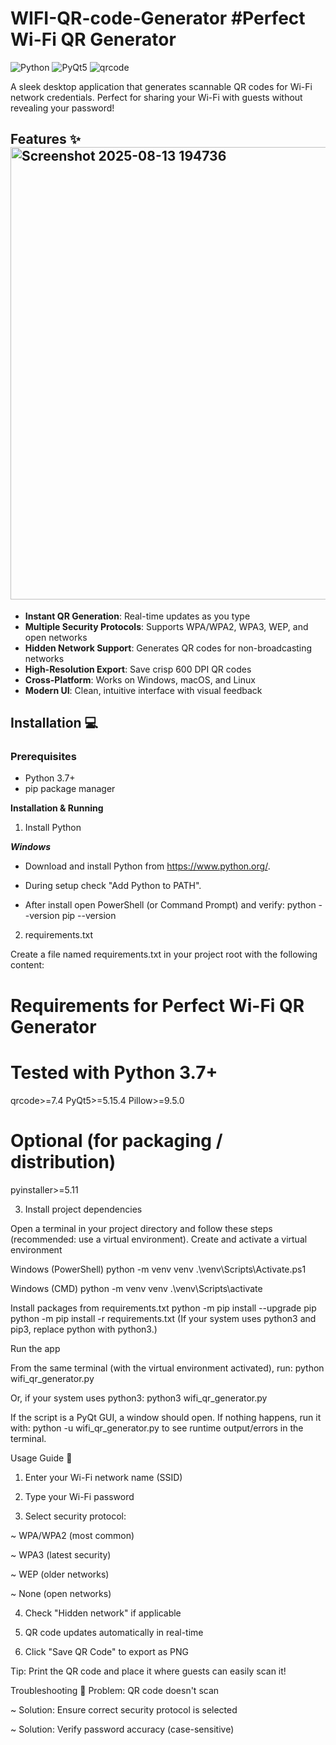 # WIFI-QR-code-Generator  #Perfect Wi-Fi QR Generator

![Python](https://img.shields.io/badge/Python-3.7+-blue.svg)
![PyQt5](https://img.shields.io/badge/PyQt5-5.15+-green.svg)
![qrcode](https://img.shields.io/badge/qrcode-7.4+-yellowgreen.svg)

A sleek desktop application that generates scannable QR codes for Wi-Fi network credentials. Perfect for sharing your Wi-Fi with guests without revealing your password!


## Features ✨<img width="895" height="724" alt="Screenshot 2025-08-13 194736" src="https://github.com/user-attachments/assets/928d1156-4ec1-4e12-b551-b61f2ce732ba" />

- **Instant QR Generation**: Real-time updates as you type
- **Multiple Security Protocols**: Supports WPA/WPA2, WPA3, WEP, and open networks
- **Hidden Network Support**: Generates QR codes for non-broadcasting networks
- **High-Resolution Export**: Save crisp 600 DPI QR codes
- **Cross-Platform**: Works on Windows, macOS, and Linux
- **Modern UI**: Clean, intuitive interface with visual feedback

## Installation 💻

### Prerequisites
- Python 3.7+
- pip package manager

**Installation & Running**
  1. Install Python

**_Windows_**

* Download and install Python from https://www.python.org/.

* During setup check "Add Python to PATH".

* After install open PowerShell (or Command Prompt) and verify:
python --version
pip --version

2. requirements.txt

Create a file named requirements.txt in your project root with the following content:
# Requirements for Perfect Wi-Fi QR Generator
# Tested with Python 3.7+

qrcode>=7.4
PyQt5>=5.15.4
Pillow>=9.5.0

# Optional (for packaging / distribution)
pyinstaller>=5.11

3. Install project dependencies

Open a terminal in your project directory and follow these steps (recommended: use a virtual environment).
Create and activate a virtual environment

Windows (PowerShell)
python -m venv venv
.\venv\Scripts\Activate.ps1

Windows (CMD)
python -m venv venv
.\venv\Scripts\activate

Install packages from requirements.txt
python -m pip install --upgrade pip
python -m pip install -r requirements.txt
(If your system uses python3 and pip3, replace python with python3.)

Run the app

From the same terminal (with the virtual environment activated), run:
python wifi_qr_generator.py

Or, if your system uses python3:
python3 wifi_qr_generator.py

If the script is a PyQt GUI, a window should open. If nothing happens, run it with:
python -u wifi_qr_generator.py
to see runtime output/errors in the terminal.


Usage Guide 🚀
1. Enter your Wi-Fi network name (SSID)

2. Type your Wi-Fi password

3. Select security protocol:

~ WPA/WPA2 (most common)

~ WPA3 (latest security)

~ WEP (older networks)

~ None (open networks)

4. Check "Hidden network" if applicable

5. QR code updates automatically in real-time

6. Click "Save QR Code" to export as PNG

Tip: Print the QR code and place it where guests can easily scan it!

 Troubleshooting 🔧
Problem: QR code doesn't scan

~ Solution: Ensure correct security protocol is selected

~ Solution: Verify password accuracy (case-sensitive)
